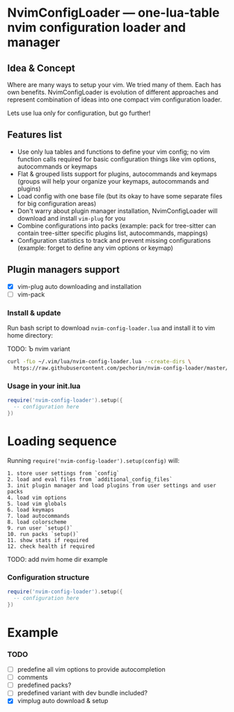 # NvimConfigLoader — one-lua-table nvim configuration loader and manager

## Idea & Concept

Where are many ways to setup your vim. We tried many of them. Each has own benefits.
NvimConfigLoader is evolution of different approaches and represent combination of ideas into one compact vim configuration loader.

Lets use lua only for configuration, but go further!

## Features list

- Use only lua tables and functions to define your vim config; no vim function calls required for basic configuration things like vim options, autocommands or keymaps
- Flat & grouped lists support for plugins, autocommands and keymaps (groups will help your organize your keymaps, autocommands and plugins)
- Load config with one base file (but its okay to have some separate files for big configuration areas)
- Don't warry about plugin manager installation, NvimConfigLoader will download and install `vim-plug` for you
- Combine configurations into packs (example: pack for tree-sitter can contain tree-sitter specific plugins list, autocommands, mappings)
- Configuration statistics to track and prevent missing configurations (example: forget to define any vim options or keymap)

## Plugin managers support

- [x] vim-plug auto downloading and installation
- [ ] vim-pack

### Install & update

Run bash script to download `nvim-config-loader.lua` and install it to vim home directory:

TODO: Ъ nvim variant

```bash
curl -fLo ~/.vim/lua/nvim-config-loader.lua --create-dirs \
  https://raw.githubusercontent.com/pechorin/nvim-config-loader/master/nvim-config-loader.lua;
```

### Usage in your init.lua

```lua
require('nvim-config-loader').setup({
  -- configuration here
})
```

# Loading sequence

Running `require('nvim-config-loader').setup(config)` will:

```
1. store user settings from `config`
2. load and eval files from `additional_config_files`
3. init plugin manager and load plugins from user settings and user packs
4. load vim options
5. load vim globals
6. load keymaps
7. load autocommands
8. load colorscheme
9. run user `setup()`
10. run packs `setup()`
11. show stats if required
12. check health if required
```

TODO: add nvim home dir example

### Configuration structure

```lua
require('nvim-config-loader').setup({
  -- configuration here
})
```

# Example

### TODO

- [ ] predefine all vim options to provide autocompletion
- [ ] comments
- [ ] predefined packs?
- [ ] predefined variant with dev bundle included?
- [x] vimplug auto download & setup

